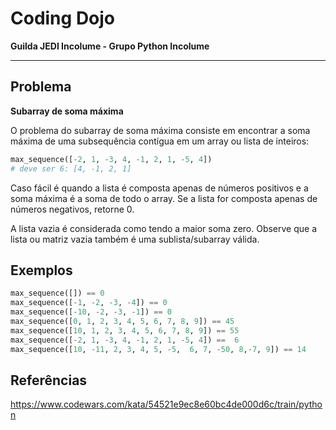 # Coding Dojo

**Guilda JEDI Incolume - Grupo Python Incolume**

---

## Problema

**Subarray de soma máxima**

O problema do subarray de soma máxima consiste em encontrar a soma máxima de uma subsequência contígua em um array ou lista de inteiros:

```python
max_sequence([-2, 1, -3, 4, -1, 2, 1, -5, 4])
# deve ser 6: [4, -1, 2, 1]
```

Caso fácil é quando a lista é composta apenas de números positivos e a soma máxima é a soma de todo o array.
Se a lista for composta apenas de números negativos, retorne 0.

A lista vazia é considerada como tendo a maior soma zero.
Observe que a lista ou matriz vazia também é uma sublista/subarray válida.

## Exemplos

```python
max_sequence([]) == 0
max_sequence([-1, -2, -3, -4]) == 0
max_sequence([-10, -2, -3, -1]) == 0
max_sequence([0, 1, 2, 3, 4, 5, 6, 7, 8, 9]) == 45
max_sequence([10, 1, 2, 3, 4, 5, 6, 7, 8, 9]) == 55
max_sequence([-2, 1, -3, 4, -1, 2, 1, -5, 4]) ==  6
max_sequence([10, -11, 2, 3, 4, 5, -5,  6, 7, -50, 8,-7, 9]) == 14

```

## Referências

https://www.codewars.com/kata/54521e9ec8e60bc4de000d6c/train/python
